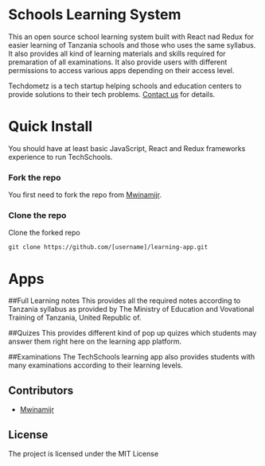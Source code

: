 # Schools Learning System
This an open source school learning system built with React nad Redux for easier learning of Tanzania schools and those who uses the same syllabus. It also provides all kind of learning materials and skills required for premaration of all examinations. It also provide users with different permissions to access various apps depending on their access level.

Techdometz is a tech startup helping schools and education centers to provide solutions to their tech problems. 
[Contact us](http://techdometz.com/contact-us/) for details.

# Quick Install
You should have at least basic JavaScript, React and Redux frameworks experience to run TechSchools. 

### Fork the repo
You first need to fork the repo from [Mwinamijr](https://github.com/mwinamijr/learning-app).
### Clone the repo
Clone the forked repo

`git clone https://github.com/[username]/learning-app.git`  

# Apps

##Full Learning notes
This provides all the required notes according to Tanzania syllabus as provided by The Ministry of Education and Vovational Training of Tanzania, United Republic of.

##Quizes
This provides different kind of pop up quizes which students may answer them right here on the learning app platform.

##Examinations
The TechSchools learning app also provides students with many examinations according to their learning levels.

## Contributors

- [Mwinamijr](https://github.com/mwinamijr)

## License

The project is licensed under the MIT License
